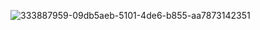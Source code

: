 ![333887959-09db5aeb-5101-4de6-b855-aa7873142351](https://github.com/user-attachments/assets/5b087484-7957-46fc-bdab-174dfbd68661)
